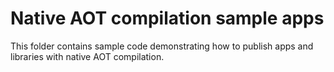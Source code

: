 # Native AOT compilation sample apps

This folder contains sample code demonstrating how to publish apps and libraries with native AOT compilation.
